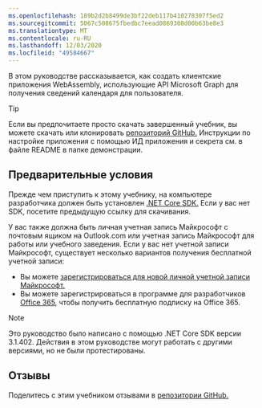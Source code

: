 ```yaml
---
ms.openlocfilehash: 189b2d2b8499de3bf22deb117b410278307f5ed2
ms.sourcegitcommit: 5067c508675fbedbc7eead0869308d00b63be8e3
ms.translationtype: MT
ms.contentlocale: ru-RU
ms.lasthandoff: 12/03/2020
ms.locfileid: "49584667"
---
```

<!-- markdownlint-disable MD002 MD041 -->

В этом руководстве рассказывается, как создать клиентские приложения WebAssembly, использующие API Microsoft Graph для получения сведений календаря для пользователя.

> [!TIP]
> Если вы предпочитаете просто скачать завершенный учебник, вы можете скачать или клонировать [репозиторий GitHub.](https://github.com/microsoftgraph/msgraph-training-blazor-clientside) Инструкции по настройке  приложения с помощью ИД приложения и секрета см. в файле README в папке демонстрации.

## <a name="prerequisites"></a>Предварительные условия

Прежде чем приступить к этому учебнику, на компьютере разработчика должен быть установлен [.NET Core SDK.](https://dotnet.microsoft.com/download) Если у вас нет SDK, посетите предыдущую ссылку для скачивания.

У вас также должна быть личная учетная запись Майкрософт с почтовым ящиком на Outlook.com или учетная запись Майкрософт для работы или учебного заведения. Если у вас нет учетной записи Майкрософт, существует несколько вариантов получения бесплатной учетной записи:

- Вы можете [зарегистрироваться для новой личной учетной записи Майкрософт.](https://signup.live.com/signup?wa=wsignin1.0&rpsnv=12&ct=1454618383&rver=6.4.6456.0&wp=MBI_SSL_SHARED&wreply=https://mail.live.com/default.aspx&id=64855&cbcxt=mai&bk=1454618383&uiflavor=web&uaid=b213a65b4fdc484382b6622b3ecaa547&mkt=E-US&lc=1033&lic=1)
- Вы можете зарегистрироваться в программе для разработчиков [Office 365,](https://developer.microsoft.com/office/dev-program) чтобы получить бесплатную подписку на Office 365.

> [!NOTE]
> Это руководство было написано с помощью .NET Core SDK версии 3.1.402. Действия в этом руководстве могут работать с другими версиями, но не были протестированы.

## <a name="feedback"></a>Отзывы

Поделитесь с этим учебником отзывами в [репозитории GitHub.](https://github.com/microsoftgraph/msgraph-training-blazor-clientside)
